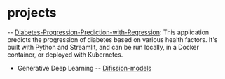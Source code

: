 # projects

-- [Diabetes-Progression-Prediction-with-Regression](https://github.com/ajinkyavbhandare/projects/tree/main/Diabetes-Progression-Prediction-with-Regression): This application predicts the progression of diabetes based on various health factors. It's built with Python and Streamlit, and can be run locally, in a Docker container, or deployed with Kubernetes.

- Generative Deep Learning
-- [Difission-models](/diffusion-models)
